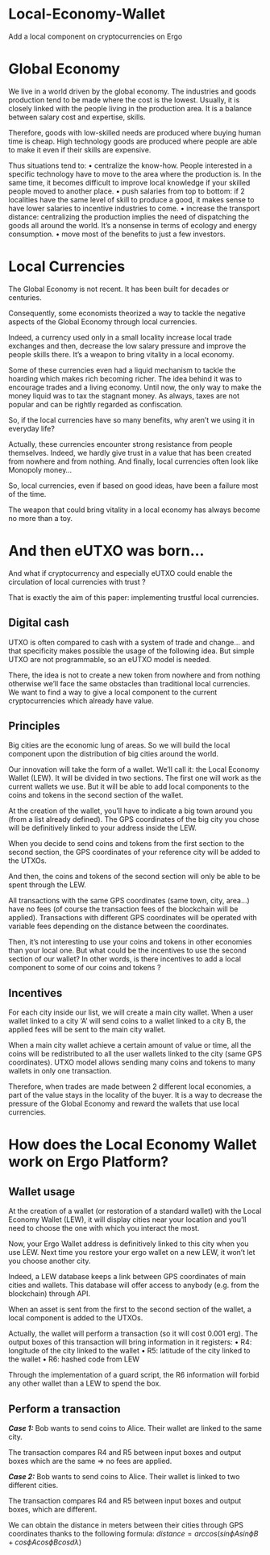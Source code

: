 # Local-Economy-Wallet
Add a local component on cryptocurrencies on Ergo

# Global Economy
We live in a world driven by the global economy. The industries and goods production tend to be made where the cost is the lowest.
Usually, it is closely linked with the people living in the production area. It is a balance between salary cost and expertise, skills.

Therefore, goods with low-skilled needs are produced where buying human time is cheap. High technology goods are produced where people are able to make it even if their skills are expensive.

Thus situations tend to:
  • centralize the know-how. People interested in a specific technology have to move to the area where the production is. In the same time, it becomes         difficult to improve local knowledge if your skilled people moved to another place. 
  • push salaries from top to bottom: if 2 localities have the same level of skill to produce a good, it makes sense to have lower salaries to incentive       industries to come. 
  • increase the transport distance: centralizing the production implies the need of dispatching the goods all around the world. It’s a nonsense in terms       of ecology and energy consumption. 
  • move most of the benefits to just a few investors. 
  
# Local Currencies
The Global Economy is not recent. It has been built for decades or centuries.

Consequently, some economists theorized a way to tackle the negative aspects of the Global Economy through local currencies.

Indeed, a currency used only in a small locality increase local trade exchanges and then, decrease the low salary pressure and improve the people skills there. It’s a weapon to bring vitality in a local economy.

Some of these currencies even had a liquid mechanism to tackle the hoarding which makes rich becoming richer. The idea behind it was to encourage trades and a living economy. Until now, the only way to make the money liquid was to tax the stagnant money. As always, taxes are not popular and can be rightly regarded as confiscation.

So, if the local currencies have so many benefits, why aren’t we using it in everyday life?

Actually, these currencies encounter strong resistance from people themselves. Indeed, we hardly give trust in a value that has been created from nowhere and from nothing. And finally, local currencies often look like Monopoly money…

So, local currencies, even if based on good ideas, have been a failure most of the time.

The weapon that could bring vitality in a local economy has always become no more than a toy.

# And then eUTXO was born…
And what if cryptocurrency and especially eUTXO could enable the circulation of local currencies with trust ?

That is exactly the aim of this paper: implementing trustful local currencies.

## Digital cash
UTXO is often compared to cash with a system of trade and change… and that specificity makes possible the usage of the following idea.
But simple UTXO are not programmable, so an eUTXO model is needed.

There, the idea is not to create a new token from nowhere and from nothing otherwise we’ll face the same obstacles than traditional local currencies.
We want to find a way to give a local component to the current cryptocurrencies which already have value.

## Principles
Big cities are the economic lung of areas. So we will build the local component upon the distribution of big cities around the world.

Our innovation will take the form of a wallet. We’ll call it: the Local Economy Wallet (LEW). It will be divided in two sections. The first one will work as the current wallets we use. But it will be able to add local components to the coins and tokens in the second section of the wallet.

At the creation of the wallet, you’ll have to indicate a big town around you (from a list already defined). The GPS coordinates of the big city you chose will be definitively linked to your address inside the LEW.

When you decide to send coins and tokens from the first section to the second section, the GPS coordinates of your reference city will be added to the UTXOs.

And then, the coins and tokens of the second section will only be able to be spent through the LEW.

All transactions with the same GPS coordinates (same town, city, area…) have no fees (of course the transaction fees of the blockchain will be applied).
Transactions with different GPS coordinates will be operated with variable fees depending on the distance between the coordinates.

Then, it’s not interesting to use your coins and tokens in other economies than your local one. But what could be the incentives to use the second section of our wallet? In other words, is there incentives to add a local component to some of our coins and tokens ?

## Incentives
For each city inside our list, we will create a main city wallet. When a user wallet linked to a city ‘A’ will send coins to a wallet linked to a city B, the applied fees will be sent to the main city wallet.

When a main city wallet achieve a certain amount of value or time, all the coins will be redistributed to all the user wallets linked to the city (same GPS coordinates). UTXO model allows sending many coins and tokens to many wallets in only one transaction.

Therefore, when trades are made between 2 different local economies, a part of the value stays in the locality of the buyer. It is a way to decrease the pressure of the Global Economy and reward the wallets that use local currencies.

# How does the Local Economy Wallet work on Ergo Platform?
## Wallet usage
At the creation of a wallet  (or restoration of a standard wallet) with the Local Economy Wallet (LEW), it will display cities near your location and you’ll need to choose the one with which you interact the most.

Now, your Ergo Wallet address is definitively linked to this city when you use LEW. Next time you restore your ergo wallet on a new LEW, it won’t let you choose another city.

Indeed, a LEW database keeps a link between GPS coordinates of main cities and wallets. This database will offer access to anybody (e.g. from the blockchain) through API.

When an asset is sent from the first to the second section of the wallet, a local component is added to the UTXOs.

Actually, the wallet will perform a transaction (so it will cost 0.001 erg). The output boxes of this transaction will bring information in it registers:
    • R4: longitude of the city linked to the wallet 
    • R5: latitude of the city linked to the wallet 
    • R6: hashed code from LEW
    
Through the implementation of a guard script, the R6 information will forbid any other wallet than a LEW to spend the box.

## Perform a transaction
***Case 1:***
Bob wants to send coins to Alice. Their wallet are linked to the same city.

The transaction compares R4 and R5 between input boxes and output boxes which are the same ⇒ no fees are applied.

***Case 2:***
Bob wants to send coins to Alice. Their wallet is linked to two different cities.

The transaction compares R4 and R5 between input boxes and output boxes, which are different.

We can obtain the distance in meters between their cities through GPS coordinates thanks to the following formula:
$distance = arc cos (sin ϕA sin ϕB + cos ϕA cos ϕB cos dλ)$

